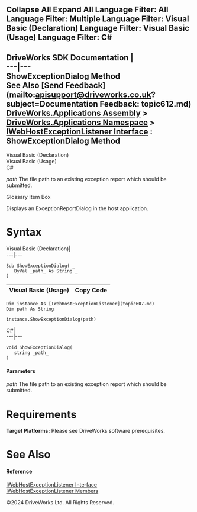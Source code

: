        

 Collapse All Expand All  Language Filter: All  Language Filter: Multiple  Language Filter: Visual Basic (Declaration) Language Filter: Visual Basic (Usage) Language Filter: C#  
---  
DriveWorks SDK Documentation  |   
---|---  
ShowExceptionDialog Method   
See Also [Send Feedback](mailto:apisupport@driveworks.co.uk?subject=Documentation Feedback: topic612.md)  
[DriveWorks.Applications Assembly](topic13.md) > [DriveWorks.Applications Namespace](topic16.md) > [IWebHostExceptionListener Interface](topic607.md) : ShowExceptionDialog Method  
---  
  
Visual Basic (Declaration)    
Visual Basic (Usage)    
C# 

_path_
    The file path to an existing exception report which should be submitted.

Glossary Item Box

Displays an ExceptionReportDialog in the host application. 

# Syntax

Visual Basic (Declaration)|   
---|---  
      
    
    Sub ShowExceptionDialog( _
       ByVal _path_ As String _
    )   
  
Visual Basic (Usage)| Copy Code  
---|---  
      
    
    Dim instance As [IWebHostExceptionListener](topic607.md)
    Dim path As String
     
    instance.ShowExceptionDialog(path)  
  
C#|   
---|---  
      
    
    void ShowExceptionDialog( 
       string _path_
    )  
  
#### Parameters

 _path_
    The file path to an existing exception report which should be submitted.

# Requirements

**Target Platforms:** Please see DriveWorks software prerequisites.

# See Also

#### Reference

[IWebHostExceptionListener Interface](topic607.md)   
[IWebHostExceptionListener Members](topic608.md)

©2024 DriveWorks Ltd. All Rights Reserved.

